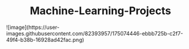 <h1 align="center">Machine-Learning-Projects</h1>
![image](https://user-images.githubusercontent.com/82393957/175074446-ebbb725b-c2f7-49f4-b38b-16928ad42fac.png)

